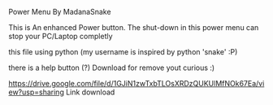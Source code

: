 Power Menu By MadanaSnake

This is An enhanced Power button. The shut-down in this power menu can stop your PC/Laptop completly

this file using python (my username is inspired by python 'snake' :P)

there is a help button (?) Download for remove yout curious :)

https://drive.google.com/file/d/1GJiN1zwTxbTLOsXRDzQUKUlMfNOk67Ea/view?usp=sharing
Link download
